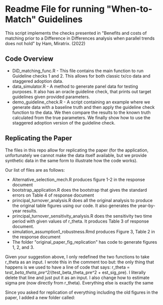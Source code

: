 # Readme File for running "When-to-Match" Guidelines

This script implements the checks presented in "Benefits and costs of matching prior to a Difference in Differences analysis when parallel trends does not hold" by Ham, Miratrix. (2022)

## Code Overview ## 

 * DiD_matching_func.R - This file contains the main function to run Guideline checks 1 and 2. This allows for both classic tx/co data and staggered adoption data.
 * data_simulator.R - A method to generate panel data for testing purposes. It also has an oracle guideline check, that prints out target guidelines given provided parameters.
 * demo_guideline_check.R - A script containing an example where we generate data with a baseline truth and then apply the guideline check function to the data.  We then compare the results to the known truth calculated from the true parameters.  We finally show how to use the staggered adoption version of the guideline check.
 



## Replicating the Paper ##

The files in this repo allow for replicating the paper (for the application, unfortunately we cannot make the data itself available, but we provide synthetic data in the same form to illustrate how the code works).

Our list of files are as follows:

- Alternative_selection_mech.R produces figure 1-2 in the response document
- bootstrap_application.R does the bootstrap that gives the standard errors on Table 4 of response document
- principal_turnover_analysis.R does all the original analysis to produce the original table figures using our code. It also generates the year-by-year results.
- principal_turnover_sensitivity_analysis.R does the sensitivity two time period with given values of r_theta. It produces Table 3 of response document. 
- simulation_assumption1_robustness.Rmd produces Figure 3, Table 2 in the response document
- The folder "original_paper_fig_replication" has code to generate figures 1, 2, and 3.

Given your suggestion above, I only redefined the two functions to take r_theta as an input. I wrote this in the comment too but: the only thing that happens is we used to have a line of code that says:
r_theta = t*est_beta_theta_pre^2/(t*est_beta_theta_pre^2 + est_sig_pre). I literally delete that line and just put it as an input. I also change how to estimate sigma pre (now directly from r_theta). Everything else is exactly the same

Since you asked for replication of everything including the old figures in the paper, I added a new folder called: 

